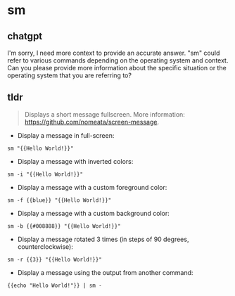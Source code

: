 # sm 
## chatgpt 
I'm sorry, I need more context to provide an accurate answer. "sm" could refer to various commands depending on the operating system and context. Can you please provide more information about the specific situation or the operating system that you are referring to? 

## tldr 
 
> Displays a short message fullscreen.
> More information: <https://github.com/nomeata/screen-message>.

- Display a message in full-screen:

`sm "{{Hello World!}}"`

- Display a message with inverted colors:

`sm -i "{{Hello World!}}"`

- Display a message with a custom foreground color:

`sm -f {{blue}} "{{Hello World!}}"`

- Display a message with a custom background color:

`sm -b {{#008888}} "{{Hello World!}}"`

- Display a message rotated 3 times (in steps of 90 degrees, counterclockwise):

`sm -r {{3}} "{{Hello World!}}"`

- Display a message using the output from another command:

`{{echo "Hello World!"}} | sm -`
